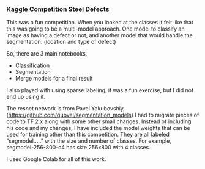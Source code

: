 ### Kaggle Competition Steel Defects

This was a fun competition.  When you looked at the classes it felt like that this was going to be a multi-model approach.  One model to classify an image as having a defect or not, and another model that would handle the segmentation. (location and type of defect)

So, there are 3 main notebooks.

- Classification
- Segmentation
- Merge models for a final result

I also played with using sparse labeling, it was a fun exercise, but I did not end up using it.

The resnet network is from Pavel Yakubovshiy, (https://github.com/qubvel/segmentation_models)  I had to migrate pieces of code to TF 2.x along with some other small changes.  Instead of including his code and my changes, I have included the model weights that can be used for training other than this competition.  They are all labeled “segmodel.....” with the size and number of classes.  For example, segmodel-256-800-c4 has size 256x800 with 4 classes.

I used Google Colab for all of this work.
